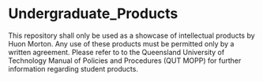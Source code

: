 # Undergraduate_Products
This repository shall only be used as a showcase of intellectual products by Huon Morton. Any use of these products must be permitted only by a written agreement.
Please refer to to the Queensland University of Technology Manual of Policies and Procedures (QUT MOPP) for further information regarding student products.
